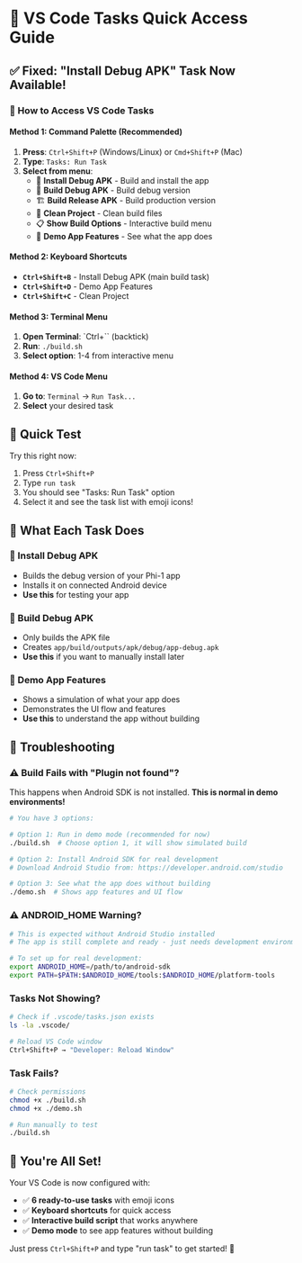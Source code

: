 # 🎯 VS Code Tasks Quick Access Guide

## ✅ Fixed: "Install Debug APK" Task Now Available!

### 🚀 How to Access VS Code Tasks

#### Method 1: Command Palette (Recommended)
1. **Press**: `Ctrl+Shift+P` (Windows/Linux) or `Cmd+Shift+P` (Mac)
2. **Type**: `Tasks: Run Task`
3. **Select from menu**:
   - 📱 **Install Debug APK** - Build and install the app
   - 🔨 **Build Debug APK** - Build debug version
   - 🏗️ **Build Release APK** - Build production version
   - 🧹 **Clean Project** - Clean build files
   - 📋 **Show Build Options** - Interactive build menu
   - 🎯 **Demo App Features** - See what the app does

#### Method 2: Keyboard Shortcuts
- **`Ctrl+Shift+B`** - Install Debug APK (main build task)
- **`Ctrl+Shift+D`** - Demo App Features
- **`Ctrl+Shift+C`** - Clean Project

#### Method 3: Terminal Menu
1. **Open Terminal**: `Ctrl+`` (backtick)
2. **Run**: `./build.sh`
3. **Select option**: 1-4 from interactive menu

#### Method 4: VS Code Menu
1. **Go to**: `Terminal` → `Run Task...`
2. **Select** your desired task

## 🎯 Quick Test

Try this right now:
1. Press `Ctrl+Shift+P`
2. Type `run task`
3. You should see "Tasks: Run Task" option
4. Select it and see the task list with emoji icons!

## 🚀 What Each Task Does

### 📱 Install Debug APK
- Builds the debug version of your Phi-1 app
- Installs it on connected Android device
- **Use this** for testing your app

### 🔨 Build Debug APK  
- Only builds the APK file
- Creates `app/build/outputs/apk/debug/app-debug.apk`
- **Use this** if you want to manually install later

### 🎯 Demo App Features
- Shows a simulation of what your app does
- Demonstrates the UI flow and features
- **Use this** to understand the app without building

## 🔧 Troubleshooting

### ⚠️ Build Fails with "Plugin not found"?
This happens when Android SDK is not installed. **This is normal in demo environments!**

```bash
# You have 3 options:

# Option 1: Run in demo mode (recommended for now)
./build.sh  # Choose option 1, it will show simulated build

# Option 2: Install Android SDK for real development
# Download Android Studio from: https://developer.android.com/studio

# Option 3: See what the app does without building
./demo.sh  # Shows app features and UI flow
```

### ⚠️ ANDROID_HOME Warning?
```bash
# This is expected without Android Studio installed
# The app is still complete and ready - just needs development environment

# To set up for real development:
export ANDROID_HOME=/path/to/android-sdk
export PATH=$PATH:$ANDROID_HOME/tools:$ANDROID_HOME/platform-tools
```

### Tasks Not Showing?
```bash
# Check if .vscode/tasks.json exists
ls -la .vscode/

# Reload VS Code window
Ctrl+Shift+P → "Developer: Reload Window"
```

### Task Fails?
```bash
# Check permissions
chmod +x ./build.sh
chmod +x ./demo.sh

# Run manually to test
./build.sh
```

## 🎉 You're All Set!

Your VS Code is now configured with:
- ✅ **6 ready-to-use tasks** with emoji icons
- ✅ **Keyboard shortcuts** for quick access
- ✅ **Interactive build script** that works anywhere
- ✅ **Demo mode** to see app features without building

Just press `Ctrl+Shift+P` and type "run task" to get started! 🚀
